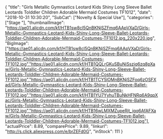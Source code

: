 {
	"title": "Girls Metallic Gymnastics Leotard Kids Shiny Long Sleeve Ballet Leotards Tolddler Children Adorable Mermaid Costumes TF1012",
	"date": "2018-10-31 10:30:20",
	"SubCat": ["Novelty & Special Use"],
	"categories": ["Stage "],
	"thumbnailImage": "https://ae01.alicdn.com/kf/HTB1sw8cl5QnBKNjSZFmq6AApVXaD/Girls-Metallic-Gymnastics-Leotard-Kids-Shiny-Long-Sleeve-Ballet-Leotards-Tolddler-Children-Adorable-Mermaid-Costumes-TF1012.jpg_220x220.jpg",
	"BigImage": ["https://ae01.alicdn.com/kf/HTB1sw8cl5QnBKNjSZFmq6AApVXaD/Girls-Metallic-Gymnastics-Leotard-Kids-Shiny-Long-Sleeve-Ballet-Leotards-Tolddler-Children-Adorable-Mermaid-Costumes-TF1012.jpg","https://ae01.alicdn.com/kf/HTB1QQLrGKuSBuNjSsziq6zq8pXaw/Girls-Metallic-Gymnastics-Leotard-Kids-Shiny-Long-Sleeve-Ballet-Leotards-Tolddler-Children-Adorable-Mermaid-Costumes-TF1012.jpg","https://ae01.alicdn.com/kf/HTB1TCY5lOMnBKNjSZFoq6zOSFXad/Girls-Metallic-Gymnastics-Leotard-Kids-Shiny-Long-Sleeve-Ballet-Leotards-Tolddler-Children-Adorable-Mermaid-Costumes-TF1012.jpg","https://ae01.alicdn.com/kf/HTB1YU7YyhuTBuNkHFNRq6A9qpXac/Girls-Metallic-Gymnastics-Leotard-Kids-Shiny-Long-Sleeve-Ballet-Leotards-Tolddler-Children-Adorable-Mermaid-Costumes-TF1012.jpg","https://ae01.alicdn.com/kf/HTB16wLMXMZupeRjt_jqq6AfAFXaw/Girls-Metallic-Gymnastics-Leotard-Kids-Shiny-Long-Sleeve-Ballet-Leotards-Tolddler-Children-Adorable-Mermaid-Costumes-TF1012.jpg"],
	"actualPrice": 8.89,
	"comparePrice": 9.89,
	"linkurl": "http://s.click.aliexpress.com/e/brZEFd0G",
	"inStock": 111
}
